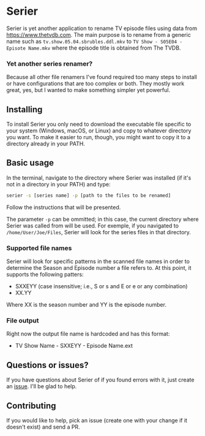 # Serier
Serier is yet another application to rename TV episode files using data from https://www.thetvdb.com.
The main purpose is to rename from a generic name such as `tv.show.05.04.sbrubles.ddl.mkv` to `TV Show - S05E04 - Episote Name.mkv` where the episode title is obtained from The TVDB.

### Yet another series renamer?
Because all other file renamers I've found required too many steps to install or have configurations that are too complex or both. They mostly work great, yes, but I wanted to make something simpler yet powerful.

## Installing
To install Serier you only need to download the executable file specific to your system (Windows, macOS, or Linux) and copy to whatever directory you want.
To make it easier to run, though, you might want to copy it to a directory already in your PATH.

## Basic usage
In the terminal, navigate to the directory where Serier was installed (if it's not in a directory in your PATH) and type:

```bash
serier -s [series name] -p [path to the files to be renamed]
``` 

Follow the instructions that will be presented.

The parameter `-p` can be ommitted; in this case, the current directory where Serier was called from will be used. For exemple, if you navigated to `/home/User/Joe/Files`, Serier will look for the series files in that directory.

### Supported file names
Serier will look for specific patterns in the scanned file names in order to determine the Season and Episode number a file refers to. At this point, it supports the following patters:

* SXXEYY (case insensitive; i.e., S or s and E or e or any combination)
* XX.YY

Where XX is the season number and YY is the episode number.

### File output
Right now the output file name is hardcoded and has this format:

* TV Show Name - SXXEYY - Episode Name.ext

## Questions or issues?
If you have questions about Serier of if you found errors with it, just create an [issue](https://github.com/lpoleto/serier/issues). I'll be glad to help.

## Contributing
If you would like to help, pick an issue (create one with your change if it doesn't exist) and send a PR.
